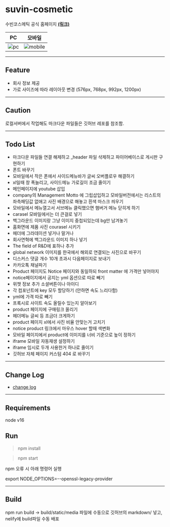 # suvin-cosmetic

수빈코스메틱 공식 홈페이지 **[(링크)](https://suvincos.com/)**

|                                                      PC                                                      |                                                      모바일                                                      |
| :----------------------------------------------------------------------------------------------------------: | :--------------------------------------------------------------------------------------------------------------: |
| ![pc](https://user-images.githubusercontent.com/59393359/148419257-fa796517-301a-43f0-9f35-073a6a6c8091.png) | ![mobile](https://user-images.githubusercontent.com/59393359/148786314-98bc0511-e416-4a84-aa5e-76519fccaeaa.png) |

---

## Feature

- 회사 정보 제공
- 가로 사이즈에 따라 레이아웃 변경 (576px, 768px, 992px, 1200px)

---

## Caution

로컬서버에서 작업해도 마크다운 파일들은 깃허브 레포를 참조함.

---

## Todo List

- 마크다운 파일들 연결 해제하고 \_header 파일 삭제하고 파이어베이스로 게시판 구현하기
- 폰트 바꾸기
- 모바일에서 작은 폰에서 사이드메뉴바가 글씨 오버플로우 해결하기
- xl일때 창 폭늘리고, 사이드메뉴 가로길이 조금 줄이기
- 메인페이지에 youtube 삽입
- company의 Management Motto 에 그립삽입하고 모바일버전에서는 리스트의 좌측패딩값 없애고 사진 배경으로 해놓고 흰색 마스크 씌우기
- 모바일에서 메뉴열고서 서브메뉴 클릭했으면 햄버거 메뉴 닫히게 하기
- carasel 모바일에서는 더 큰걸로 넣기
- 백그라운드 이미지랑 그냥 이미지 중첩되있는데 bg만 남겨놓기
- 홈화면에 제품 사진 courasel 시키기
- 헤더에 그라데이션 넣거나 말거나
- 회사연혁에 백그라운드 이미지 하나 넣기
- The field of R&D에 표하나 추가
- global network 이미지를 한국에서 해외로 연결되는 사진으로 바꾸기
- 디스커스 댓글 개수 10개 초과시 다음페이지로 보내기
- 카카오톡 채널파기
- Product 페이지도 Notice 페이지와 동일하되 front matter 에 가격만 넣어야지
- notice페이지에서 공지는 yml 옵션으로 따로 빼기
- 위챗 정보 추가 소셜버튼이나 아이디
- 각 컴포넌트에 key 모두 할당하기 (안하면 속도 느리다함)
- yml에 가격 따로 빼기
- 프록시로 사이트 속도 올릴수 있는지 알아보기
- product 페이지에 구매링크 올리기
- 헤더메뉴 글씨 등 조금더 크게하기
- product 페이지 xl에서 사진 비율 안맞는거 고치기
- notice product 링크에서 마우스 hover 할때 색변화
- 모바일 페이지에서 product에 이미지를 너비 기준으로 높이 정하기
- iframe 모바일 자동재생 설정하기
- iframe 임시로 두개 사용한거 하나로 줄이기
- 깃허브 자체 페이지 커스텀 404 로 바꾸기

---

## Change Log

- [change log](https://github.com/syki66/suvin-cosmetic/blob/master/CHANGELOG.MD)

---

## Requirements

node v16

## Run

> npm install

> npm start

npm 오류 시 아래 명령어 실행

export NODE_OPTIONS=--openssl-legacy-provider

---

## Build

<!-- `.env` 파일 생성 후 `REACT_APP_NAVER_CLIENT_ID=클라이언트아이디` 적어주기 -->

<!-- `npm run deploy` -->

npm run build -> build/static/media 파일에 수동으로 깃허브의 markdown/ 넣고, nelify에 build파일 수동 배포
